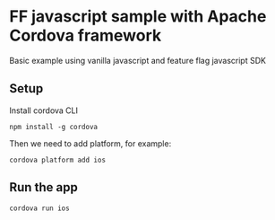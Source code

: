 # FF javascript sample with Apache Cordova framework

Basic example using vanilla javascript and feature flag javascript SDK


## Setup

Install cordova CLI
```shell
npm install -g cordova
```

Then we need to add platform, for example:
```shell
cordova platform add ios
```

## Run the app

```shell
cordova run ios
```